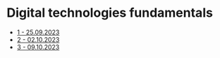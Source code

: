 # Digital technologies fundamentals

- [1 - 25.09.2023](01)
- [2 - 02.10.2023](02)
- [3 - 09.10.2023](03)
